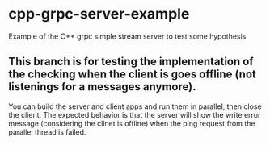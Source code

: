 # cpp-grpc-server-example
Example of the C++ grpc simple stream server to test some hypothesis

## This branch is for testing the implementation of the checking when the client is goes offline (not listenings for a messages anymore).

You can build the server and client apps and run them in parallel, then close the client. The expected behavior is that the server will show the write error message (considering the clinet is offline) when the ping request from the parallel thread is failed.

